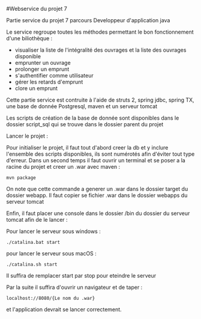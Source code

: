 #Webservice du projet 7

Partie service du projet 7 parcours Developpeur d'application java


Le service regroupe toutes les méthodes permettant le bon fonctionnement d'une biliothèque :

- visualiser la liste de l'intégralité des ouvrages et la liste des ouvrages disponible 
- emprunter un ouvrage
- prolonger un emprunt
- s'authentifier comme utilisateur
- gérer les retards d'emprunt 
- clore un emprunt 

Cette partie service est contruite à l'aide de struts 2, spring jdbc, spring TX, une base de donnée Postgresql, maven et un serveur tomcat

Les scripts de création de la base de donnée sont disponibles dans le dossier script_sql qui se trouve dans le dossier parent du projet

Lancer le projet : 

Pour initialiser le projet, il faut tout d'abord creer la db et y inclure l'ensemble des scripts disponibles, ils sont numérotés afin d'éviter tout type d'erreur.
Dans un second temps il faut ouvrir un terminal et se poser a la racine du projet et creer un .war avec maven : 
    
    mvn package 
    
On note que cette commande a generer un .war dans le dossier target du dossier webapp.
Il faut copier se fichier .war dans le dossier webapps du serveur tomcat 

Enfin, il faut placer une console dans le dossier /bin du dossier du serveur tomcat afin de le lancer : 
    
Pour lancer le serveur sous windows : 

    ./catalina.bat start 
    
    
pour lancer le serveur sous macOS : 

    ./catalina.sh start
    
    
Il suffira de remplacer start par stop pour eteindre le serveur

Par la suite il suffira d'ouvrir un navigateur et de taper :

    localhost://8080/{Le nom du .war} 
    
et l'application devrait se lancer correctement.